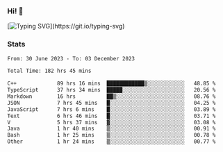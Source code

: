 ### Hi!  👋

[![Typing SVG](https://readme-typing-svg.herokuapp.com?font=Fira+Code&pause=1000&width=435&lines=Hello!+I'm+Texiwustion.)](https://git.io/typing-svg)

### Stats

<!--START_SECTION:waka-->

```txt
From: 30 June 2023 - To: 03 December 2023

Total Time: 182 hrs 45 mins

C++             89 hrs 16 mins  ████████████▒░░░░░░░░░░░░   48.85 %
TypeScript      37 hrs 34 mins  █████░░░░░░░░░░░░░░░░░░░░   20.56 %
Markdown        16 hrs          ██▒░░░░░░░░░░░░░░░░░░░░░░   08.76 %
JSON            7 hrs 45 mins   █░░░░░░░░░░░░░░░░░░░░░░░░   04.25 %
JavaScript      7 hrs 6 mins    █░░░░░░░░░░░░░░░░░░░░░░░░   03.89 %
Text            6 hrs 46 mins   █░░░░░░░░░░░░░░░░░░░░░░░░   03.71 %
V               5 hrs 37 mins   ▓░░░░░░░░░░░░░░░░░░░░░░░░   03.08 %
Java            1 hr 40 mins    ▒░░░░░░░░░░░░░░░░░░░░░░░░   00.91 %
Bash            1 hr 25 mins    ▒░░░░░░░░░░░░░░░░░░░░░░░░   00.78 %
Other           1 hr 24 mins    ▒░░░░░░░░░░░░░░░░░░░░░░░░   00.77 %
```

<!--END_SECTION:waka-->
